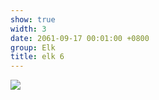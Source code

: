```yaml
---
show: true
width: 3
date: 2061-09-17 00:01:00 +0800
group: Elk
title: elk 6
---
```

<div>
<a href="/assets/images/photos/elk/DSC07572.jpg" target="_blank">
    <img data-src="/assets/images/photos/elk/DSC07572.jpg" class="lazy w-100 rounded-xl" src="{{ '/assets/images/empty_300x200.png' | relative_url }}">
</a>
</div>
